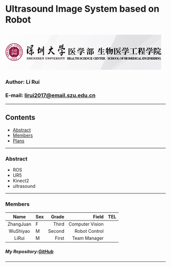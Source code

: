  Ultrasound Image System based on Robot
 ==============================================  
 [![](/pic/BME.jpg "深圳大学生物医学工程学院")](http://bme.szu.edu.cn/)
 ----------------------------------------------  
 ### Author: Li Rui  
 ### E-mail: lirui2017@email.szu.edu.cn  
 ****  
 ## Contents  
 * [Abstract](#Abstract)  
 * [Members](#Menbers)  
 * [Plans](#Plans) 
 ****  
 
 ### Abstract  
  *  ROS
  *  UR5
  *  Kinect2
  *  ultrasound
  
  --------------------------------------------
  ### Members
   |Name|Sex|Grade|Field|TEL|
   :----:|:----|-----:|------:|:------:|
   |ZhangJuan|F|Third|Computer Vision|
   |WuShiyao|M|Second|Robot Control|
   |LiRui|M|First|Team Manager|
 
 
 
 
 
 
 
 #####  My Repository:[GitHub](https://github.com/robotic-ultrasound-image-system "our ogrnazition!")
 ----------------------------------------------------------------------------------------
